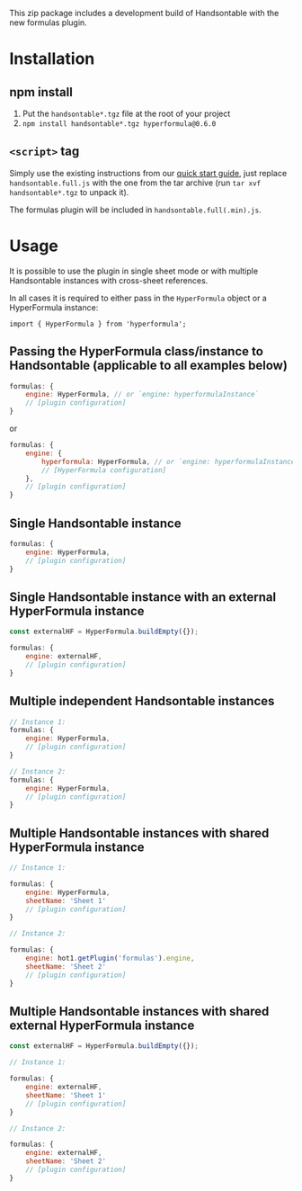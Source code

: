 This zip package includes a development build of Handsontable with the new formulas plugin.

# Installation

## npm install

1. Put the `handsontable*.tgz` file at the root of your project
2. `npm install handsontable*.tgz hyperformula@0.6.0`


## `<script>` tag

Simply use the existing instructions from our [quick start guide](https://handsontable.com/docs/8.3.2/tutorial-quick-start.html), just replace `handsontable.full.js` with the one from the tar archive (run `tar xvf handsontable*.tgz` to unpack it).

The formulas plugin will be included in `handsontable.full(.min).js`.


# Usage

It is possible to use the plugin in single sheet mode or with multiple Handsontable instances with cross-sheet references.

In all cases it is required to either pass in the `HyperFormula` object or a HyperFormula instance:

```
import { HyperFormula } from 'hyperformula';
```

## Passing the HyperFormula class/instance to Handsontable (applicable to all examples below)

```js
formulas: {
    engine: HyperFormula, // or `engine: hyperformulaInstance`
    // [plugin configuration]
}
```

or

```js
formulas: {
    engine: {
        hyperformula: HyperFormula, // or `engine: hyperformulaInstance`
        // [HyperFormula configuration]
    },
    // [plugin configuration]
}
```

## Single Handsontable instance

```js
formulas: {
    engine: HyperFormula,
    // [plugin configuration]
}
```

## Single Handsontable instance with an external HyperFormula instance

```js
const externalHF = HyperFormula.buildEmpty({});
```

```js
formulas: {
    engine: externalHF,
    // [plugin configuration]
}
```

## Multiple independent Handsontable instances

```js
// Instance 1:
formulas: {
    engine: HyperFormula,
    // [plugin configuration]
}

// Instance 2:
formulas: {
    engine: HyperFormula,
    // [plugin configuration]
}
```

## Multiple Handsontable instances with shared HyperFormula instance

```js
// Instance 1:

formulas: {
    engine: HyperFormula,
    sheetName: 'Sheet 1'
    // [plugin configuration]
}

// Instance 2:

formulas: {
    engine: hot1.getPlugin('formulas').engine,
    sheetName: 'Sheet 2'
    // [plugin configuration]
}
```

## Multiple Handsontable instances with shared external HyperFormula instance

```js
const externalHF = HyperFormula.buildEmpty({});
```

```js
// Instance 1:

formulas: {
    engine: externalHF,
    sheetName: 'Sheet 1'
    // [plugin configuration]
}

// Instance 2:

formulas: {
    engine: externalHF,
    sheetName: 'Sheet 2'
    // [plugin configuration]
}
```
